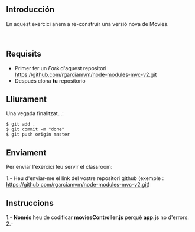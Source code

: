 ## Introducción

En aquest exercici anem a re-construir una versió nova de Movies.

<br>

## Requisits

- Primer fer un _Fork_ d'aquest repositori https://github.com/rgarciamvm/node-modules-mvc-v2.git
- Después clona __tu__ repositorio

## Lliurament

Una vegada finalitzat...:

```shell
$ git add .
$ git commit -m "done"
$ git push origin master
```
## Enviament

Per enviar l'exercici feu servir el classroom:

1.- Heu d'enviar-me el link del vostre repositori github (exemple : https://github.com/rgarciamvm/node-modules-mvc-v2.git)

## Instruccions

1.- **Només** heu de codificar **moviesController.js** perquè **app.js** no d'errors. 
2.- 
